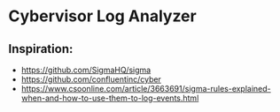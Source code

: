 # Cybervisor Log Analyzer


## Inspiration:

- https://github.com/SigmaHQ/sigma
- https://github.com/confluentinc/cyber
- https://www.csoonline.com/article/3663691/sigma-rules-explained-when-and-how-to-use-them-to-log-events.html

